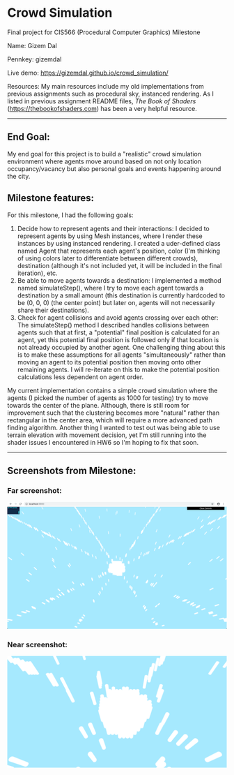 # Crowd Simulation
Final project for CIS566 (Procedural Computer Graphics) Milestone

Name: Gizem Dal

Pennkey: gizemdal

Live demo: https://gizemdal.github.io/crowd_simulation/

Resources: My main resources include my old implementations from previous assignments such as procedural sky, instanced rendering. As I listed in previous assignment README files, _The Book of Shaders_ (https://thebookofshaders.com) has been a very helpful resource.

-----

## End Goal:
My end goal for this project is to build a "realistic" crowd simulation environment where agents move around based on not only location occupancy/vacancy but also personal goals and events happening around the city.

## Milestone features:
For this milestone, I had the following goals:
1) Decide how to represent agents and their interactions:
I decided to represent agents by using Mesh instances, where I render these instances by using instanced rendering. I created a uder-defined class named Agent that represents each agent's position, color (I'm thinking of using colors later to differentiate between different crowds), destination (although it's not included yet, it will be included in the final iteration), etc.
2) Be able to move agents towards a destination:
I implemented a method named simulateStep(), where I try to move each agent towards a destination by a small amount (this destination is currently hardcoded to be (0, 0, 0) (the center point) but later on, agents will not necessarily share their destinations).
3) Check for agent collisions and avoid agents crossing over each other:
The simulateStep() method I described handles collisions between agents such that at first, a "potential" final position is calculated for an agent, yet this potential final position is followed only if that location is not already occupied by another agent. One challenging thing about this is to make these assumptions for all agents "simultaneously" rather than moving an agent to its potential position then moving onto other remaining agents. I will re-iterate on this to make the potential position calculations less dependent on agent order.

My current implementation contains a simple crowd simulation where the agents (I picked the number of agents as 1000 for testing) try to move towards the center of the plane. Although, there is still room for improvement such that the clustering becomes more "natural" rather than rectangular in the center area, which will require a more advanced path finding algorithm. Another thing I wanted to test out was being able to use terrain elevation with movement decision, yet I'm still running into the shader issues I encountered in HW6 so I'm hoping to fix that soon.

-----

## Screenshots from Milestone:

### Far screenshot:

![](progress/far.png)

### Near screenshot:

![](progress/near.png)

